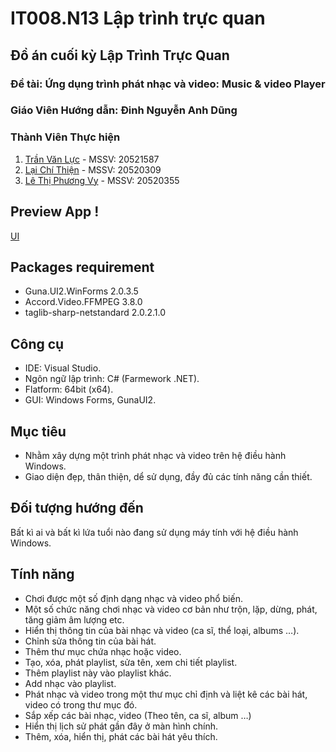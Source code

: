 #  IT008.N13 Lập trình trực quan
## Đồ án cuối kỳ Lập Trình Trực Quan 
### Đề tài: Ứng dụng trình phát nhạc và video: Music & video Player 
### Giáo Viên Hướng dẫn: Đinh Nguyễn Anh Dũng
### Thành Viên Thực hiện
1. [Trần Văn Lực](https://github.com/VanlucCS)      - MSSV: 20521587
2. [Lại Chí Thiện](https://github.com/laichithien)  - MSSV: 20520309
3. [Lê Thị Phương Vy](https://github.com/Ceci-june) - MSSV: 20520355
## Preview App !
[UI](https://user-images.githubusercontent.com/61135648/111136432-b7428a00-85b8-11eb-8e45-863bc9f7d5e8.png)

## Packages requirement
- Guna.UI2.WinForms 2.0.3.5
- Accord.Video.FFMPEG 3.8.0
- taglib-sharp-netstandard 2.0.2.1.0
## Công cụ
- IDE: Visual Studio.
- Ngôn ngữ lập trình: C# (Farmework .NET).
- Flatform: 64bit (x64).
- GUI: Windows Forms, GunaUI2.
## Mục tiêu
- Nhằm xây dựng một trình phát nhạc và video trên hệ điều hành Windows.
- Giao diện đẹp, thân thiện, dể sử dụng, đầy đủ các tính năng cần thiết.
## Đối tượng hướng đến
Bất kì ai và bất kì lứa tuổi nào đang sử dụng máy tính với hệ điều hành Windows.
## Tính năng
- Chơi được một số định dạng nhạc và video phổ biến.
- Một số chức năng chơi nhạc và video cơ bản như trộn, lặp, dừng, phát, tăng giảm âm lượng etc.
- Hiển thị thông tin của bài nhạc và video (ca sĩ, thể loại, albums …).
- Chỉnh sửa thông tin của bài hát.
- Thêm thư mục chứa nhạc hoặc video.
- Tạo, xóa, phát playlist, sửa tên, xem chi tiết playlist.
- Thêm playlist này vào playlist khác.
- Add nhạc vào playlist.
- Phát nhạc và video trong một thư mục chỉ định và liệt kê các bài hát, video có trong thư mục đó.
- Sắp xếp các bài nhạc, video (Theo tên, ca sĩ, album …)
- Hiển thị lịch sử phát gần đây ở màn hình chính.
- Thêm, xóa, hiển thị, phát các bài hát yêu thích.

